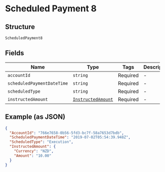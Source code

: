 
# Scheduled Payment 8

## Structure

`ScheduledPayment8`

## Fields

| Name | Type | Tags | Description |
|  --- | --- | --- | --- |
| `accountId` | `string` | Required | - |
| `scheduledPaymentDateTime` | `string` | Required | - |
| `scheduledType` | `string` | Required | - |
| `instructedAmount` | [`InstructedAmount`](../../doc/models/instructed-amount.md) | Required | - |

## Example (as JSON)

```json
{
  "AccountId": "766e7658-0b56-5fd3-bc7f-58a7653d7bdb",
  "ScheduledPaymentDateTime": "2019-07-02T05:54:39.948Z",
  "ScheduledType": "Execution",
  "InstructedAmount": {
    "Currency": "NZD",
    "Amount": "10.00"
  }
}
```

